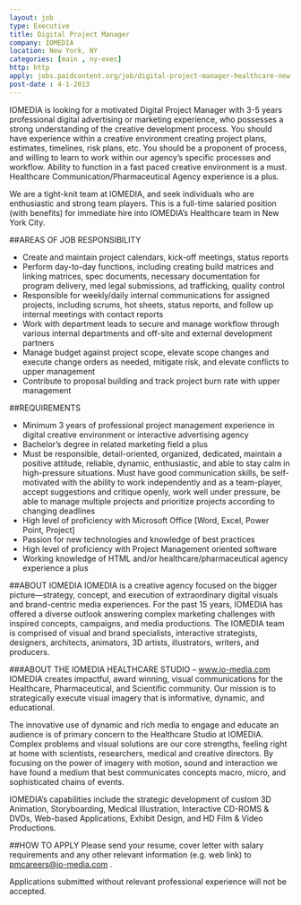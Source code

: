 ```yaml
---
layout: job
type: Executive
title: Digital Project Manager
company: IOMEDIA
location: New York, NY
categories: [main , ny-exec]
http: http
apply: jobs.paidcontent.org/job/digital-project-manager-healthcare-new-york-ny-iomedia-d905c05049/?d=1&source=site_recent
post-date : 4-1-2013
---
```


IOMEDIA is looking for a motivated Digital Project Manager with 3-5 years professional digital advertising or marketing experience, who possesses a strong understanding of the creative development process. You should have experience within a creative environment creating project plans, estimates, timelines, risk plans, etc. You should be a proponent of process, and willing to learn to work within our agency’s specific processes and workflow. Ability to function in a fast paced creative environment is a must. Healthcare Communication/Pharmaceutical Agency experience is a plus.

We are a tight-knit team at IOMEDIA, and seek individuals who are enthusiastic and strong team players. This is a full-time salaried position (with benefits) for immediate hire into IOMEDIA’s Healthcare team in New York City.

##AREAS OF JOB RESPONSIBILITY
* Create and maintain project calendars, kick-off meetings, status reports
* Perform day-to-day functions, including creating build matrices and linking matrices, spec documents, necessary documentation for program delivery, med legal submissions, ad trafficking, quality control
* Responsible for weekly/daily internal communications for assigned projects, including scrums, hot sheets, status reports, and follow up internal meetings with contact reports
* Work with department leads to secure and manage workflow through various internal departments and off-site and external development partners
* Manage budget against project scope, elevate scope changes and execute change orders as needed, mitigate risk, and elevate conflicts to upper management
* Contribute to proposal building and track project burn rate with upper management

##REQUIREMENTS
* Minimum 3 years of professional project management experience in digital creative environment or interactive advertising agency
* Bachelor’s degree in related marketing field a plus
* Must be responsible, detail-oriented, organized, dedicated, maintain a positive attitude, reliable, dynamic, enthusiastic, and able to stay calm in high-pressure situations. Must have good communication skills, be self-motivated with the ability to work independently and as a team-player, accept suggestions and critique openly, work well under pressure, be able to manage multiple projects and prioritize projects according to changing deadlines
* High level of proficiency with Microsoft Office [Word, Excel, Power Point, Project]
* Passion for new technologies and knowledge of best practices
* High level of proficiency with Project Management oriented software
* Working knowledge of HTML and/or healthcare/pharmaceutical agency experience a plus

##ABOUT IOMEDIA
IOMEDIA is a creative agency focused on the bigger picture―strategy, concept, and execution of extraordinary digital visuals and brand-centric media experiences. For the past 15 years, IOMEDIA has offered a diverse outlook answering complex marketing challenges with inspired concepts, campaigns, and media productions. The IOMEDIA team is comprised of visual and brand specialists, interactive strategists, designers, architects, animators, 3D artists, illustrators, writers, and producers.

###ABOUT THE IOMEDIA HEALTHCARE STUDIO – www.io-media.com
IOMEDIA creates impactful, award winning, visual communications for the Healthcare, Pharmaceutical, and Scientific community. Our mission is to strategically execute visual imagery that is informative, dynamic, and educational.

The innovative use of dynamic and rich media to engage and educate an audience is of primary concern to the Healthcare Studio at IOMEDIA. Complex problems and visual solutions are our core strengths, feeling right at home with scientists, researchers, medical and creative directors. By focusing on the power of imagery with motion, sound and interaction we have found a medium that best communicates concepts macro, micro, and sophisticated chains of events.

IOMEDIA’s capabilities include the strategic development of custom 3D Animation, Storyboarding, Medical Illustration, Interactive CD-ROMS & DVDs, Web-based Applications, Exhibit Design, and HD Film & Video Productions.

##HOW TO APPLY
Please send your resume, cover letter with salary requirements and any other relevant information (e.g. web link) to pmcareers@io-media.com .

Applications submitted without relevant professional experience will not be accepted.
